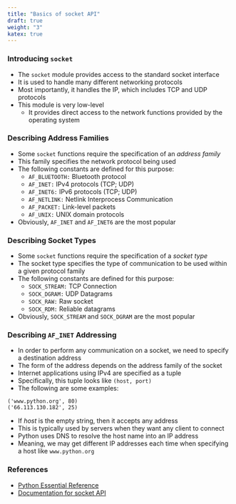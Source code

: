 ```yaml
---
title: "Basics of socket API"
draft: true
weight: "3"
katex: true
---
```


### Introducing `socket`
- The `socket` module provides access to the standard socket interface
- It is used to handle many different networking protocols
- Most importantly, it handles the IP, which includes TCP and UDP protocols
- This module is very low-level
	- It provides direct access to the network functions provided by the operating system 

### Describing Address Families
- Some `socket` functions require the specification of an *address family*
- This family specifies the network protocol being used
- The following constants are defined for this purpose:
	- `AF_BLUETOOTH:` Bluetooth protocol
	- `AF_INET:` IPv4 protocols (TCP; UDP)
	- `AF_INET6:` IPv6 protocols (TCP; UDP)
	- `AF_NETLINK:` Netlink Interprocess Communication
	- `AF_PACKET:` Link-level packets
	- `AF_UNIX:` UNIX domain protocols
- Obviously, `AF_INET` and `AF_INET6` are the most popular

### Describing Socket Types
- Some `socket` functions require the specification of a *socket type*
- The socket type specifies the type of communication to be used within a given protocol family
- The following constants are defined for this purpose:
	- `SOCK_STREAM:` TCP Connection
	- `SOCK_DGRAM:` UDP Datagrams
	- `SOCK_RAW:` Raw socket
	- `SOCK_RDM:` Reliable datagrams
- Obviously, `SOCK_STREAM` and `SOCK_DGRAM` are the most popular

### Describing `AF_INET` Addressing
- In order to perform any communication on a socket, we need to specify a destination address
- The form of the address depends on the address family of the socket
- Internet applications using IPv4 are specified as a tuple
- Specifically, this tuple looks like `(host, port)`
- The following are some examples:

```
('www.python.org', 80)
('66.113.130.182', 25)
```

- If *host* is the empty string, then it accepts any address
- This is typically used by servers when they want any client to connect
- Python uses DNS to resolve the host name into an IP address
- Meaning, we may get different IP addresses each time when specifying a host like `www.python.org`

### References
- [Python Essential Reference](http://index-of.co.uk/Python/Python%20Essential%20Reference,%20Fourth%20Edition.pdf)
- [Documentation for socket API](https://docs.python.org/3/library/socket.html)

